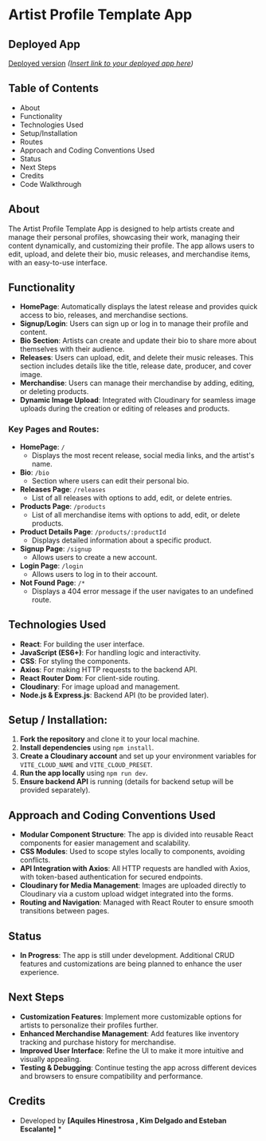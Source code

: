 # Artist Profile Template App

## Deployed App

[Deployed version](#) *([Insert link to your deployed app here](https://dito-artist.netlify.app))*

## Table of Contents
- About
- Functionality
- Technologies Used
- Setup/Installation
- Routes
- Approach and Coding Conventions Used
- Status
- Next Steps
- Credits
- Code Walkthrough

## About
The Artist Profile Template App is designed to help artists create and manage their personal profiles, showcasing their work, managing their content dynamically, and customizing their profile. The app allows users to edit, upload, and delete their bio, music releases, and merchandise items, with an easy-to-use interface.

## Functionality

- **HomePage**: Automatically displays the latest release and provides quick access to bio, releases, and merchandise sections.
- **Signup/Login**: Users can sign up or log in to manage their profile and content.
- **Bio Section**: Artists can create and update their bio to share more about themselves with their audience.
- **Releases**: Users can upload, edit, and delete their music releases. This section includes details like the title, release date, producer, and cover image.
- **Merchandise**: Users can manage their merchandise by adding, editing, or deleting products.
- **Dynamic Image Upload**: Integrated with Cloudinary for seamless image uploads during the creation or editing of releases and products.

### Key Pages and Routes:
- **HomePage**: `/`
    - Displays the most recent release, social media links, and the artist's name.
- **Bio**: `/bio`
    - Section where users can edit their personal bio.
- **Releases Page**: `/releases`
    - List of all releases with options to add, edit, or delete entries.
- **Products Page**: `/products`
    - List of all merchandise items with options to add, edit, or delete products.
- **Product Details Page**: `/products/:productId`
    - Displays detailed information about a specific product.
- **Signup Page**: `/signup`
    - Allows users to create a new account.
- **Login Page**: `/login`
    - Allows users to log in to their account.
- **Not Found Page**: `/*`
    - Displays a 404 error message if the user navigates to an undefined route.

## Technologies Used
- **React**: For building the user interface.
- **JavaScript (ES6+)**: For handling logic and interactivity.
- **CSS**: For styling the components.
- **Axios**: For making HTTP requests to the backend API.
- **React Router Dom**: For client-side routing.
- **Cloudinary**: For image upload and management.
- **Node.js & Express.js**: Backend API (to be provided later).

## Setup / Installation: 
1. **Fork the repository** and clone it to your local machine.
2. **Install dependencies** using `npm install`.
3. **Create a Cloudinary account** and set up your environment variables for `VITE_CLOUD_NAME` and `VITE_CLOUD_PRESET`.
4. **Run the app locally** using `npm run dev`.
5. **Ensure backend API** is running (details for backend setup will be provided separately).

## Approach and Coding Conventions Used
- **Modular Component Structure**: The app is divided into reusable React components for easier management and scalability.
- **CSS Modules**: Used to scope styles locally to components, avoiding conflicts.
- **API Integration with Axios**: All HTTP requests are handled with Axios, with token-based authentication for secured endpoints.
- **Cloudinary for Media Management**: Images are uploaded directly to Cloudinary via a custom upload widget integrated into the forms.
- **Routing and Navigation**: Managed with React Router to ensure smooth transitions between pages.

## Status
- **In Progress**: The app is still under development. Additional CRUD features and customizations are being planned to enhance the user experience.

## Next Steps
- **Customization Features**: Implement more customizable options for artists to personalize their profiles further.
- **Enhanced Merchandise Management**: Add features like inventory tracking and purchase history for merchandise.
- **Improved User Interface**: Refine the UI to make it more intuitive and visually appealing.
- **Testing & Debugging**: Continue testing the app across different devices and browsers to ensure compatibility and performance.


## Credits
- Developed by **[Aquiles Hinestrosa , Kim Delgado and Esteban Escalante]** *